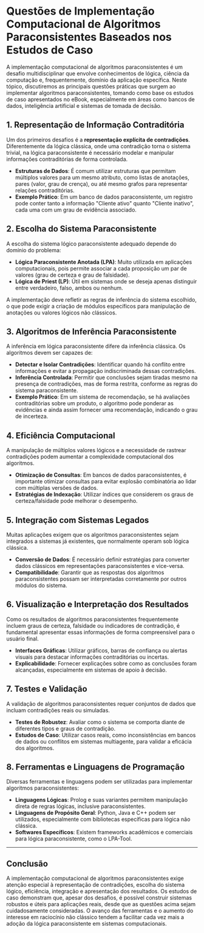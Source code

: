 # Questões de Implementação Computacional de Algoritmos Paraconsistentes Baseados nos Estudos de Caso

A implementação computacional de algoritmos paraconsistentes é um desafio multidisciplinar que envolve conhecimentos de lógica, ciência da computação e, frequentemente, domínio da aplicação específica. Neste tópico, discutiremos as principais questões práticas que surgem ao implementar algoritmos paraconsistentes, tomando como base os estudos de caso apresentados no eBook, especialmente em áreas como bancos de dados, inteligência artificial e sistemas de tomada de decisão.

## 1. Representação de Informação Contraditória

Um dos primeiros desafios é a **representação explícita de contradições**. Diferentemente da lógica clássica, onde uma contradição torna o sistema trivial, na lógica paraconsistente é necessário modelar e manipular informações contraditórias de forma controlada.

- **Estruturas de Dados**: É comum utilizar estruturas que permitam múltiplos valores para um mesmo atributo, como listas de anotações, pares (valor, grau de crença), ou até mesmo grafos para representar relações contraditórias.
- **Exemplo Prático**: Em um banco de dados paraconsistente, um registro pode conter tanto a informação "Cliente ativo" quanto "Cliente inativo", cada uma com um grau de evidência associado.

## 2. Escolha do Sistema Paraconsistente

A escolha do sistema lógico paraconsistente adequado depende do domínio do problema:

- **Lógica Paraconsistente Anotada (LPA)**: Muito utilizada em aplicações computacionais, pois permite associar a cada proposição um par de valores (grau de certeza e grau de falsidade).
- **Lógica de Priest (LP)**: Útil em sistemas onde se deseja apenas distinguir entre verdadeiro, falso, ambos ou nenhum.

A implementação deve refletir as regras de inferência do sistema escolhido, o que pode exigir a criação de módulos específicos para manipulação de anotações ou valores lógicos não clássicos.

## 3. Algoritmos de Inferência Paraconsistente

A inferência em lógica paraconsistente difere da inferência clássica. Os algoritmos devem ser capazes de:

- **Detectar e Isolar Contradições**: Identificar quando há conflito entre informações e evitar a propagação indiscriminada dessas contradições.
- **Inferência Controlada**: Permitir que conclusões sejam tiradas mesmo na presença de contradições, mas de forma restrita, conforme as regras do sistema paraconsistente.
- **Exemplo Prático**: Em um sistema de recomendação, se há avaliações contraditórias sobre um produto, o algoritmo pode ponderar as evidências e ainda assim fornecer uma recomendação, indicando o grau de incerteza.

## 4. Eficiência Computacional

A manipulação de múltiplos valores lógicos e a necessidade de rastrear contradições podem aumentar a complexidade computacional dos algoritmos.

- **Otimização de Consultas**: Em bancos de dados paraconsistentes, é importante otimizar consultas para evitar explosão combinatória ao lidar com múltiplas versões de dados.
- **Estratégias de Indexação**: Utilizar índices que considerem os graus de certeza/falsidade pode melhorar o desempenho.

## 5. Integração com Sistemas Legados

Muitas aplicações exigem que os algoritmos paraconsistentes sejam integrados a sistemas já existentes, que normalmente operam sob lógica clássica.

- **Conversão de Dados**: É necessário definir estratégias para converter dados clássicos em representações paraconsistentes e vice-versa.
- **Compatibilidade**: Garantir que as respostas dos algoritmos paraconsistentes possam ser interpretadas corretamente por outros módulos do sistema.

## 6. Visualização e Interpretação dos Resultados

Como os resultados de algoritmos paraconsistentes frequentemente incluem graus de certeza, falsidade ou indicadores de contradição, é fundamental apresentar essas informações de forma compreensível para o usuário final.

- **Interfaces Gráficas**: Utilizar gráficos, barras de confiança ou alertas visuais para destacar informações contraditórias ou incertas.
- **Explicabilidade**: Fornecer explicações sobre como as conclusões foram alcançadas, especialmente em sistemas de apoio à decisão.

## 7. Testes e Validação

A validação de algoritmos paraconsistentes requer conjuntos de dados que incluam contradições reais ou simuladas.

- **Testes de Robustez**: Avaliar como o sistema se comporta diante de diferentes tipos e graus de contradição.
- **Estudos de Caso**: Utilizar casos reais, como inconsistências em bancos de dados ou conflitos em sistemas multiagente, para validar a eficácia dos algoritmos.

## 8. Ferramentas e Linguagens de Programação

Diversas ferramentas e linguagens podem ser utilizadas para implementar algoritmos paraconsistentes:

- **Linguagens Lógicas**: Prolog e suas variantes permitem manipulação direta de regras lógicas, inclusive paraconsistentes.
- **Linguagens de Propósito Geral**: Python, Java e C++ podem ser utilizados, especialmente com bibliotecas específicas para lógica não clássica.
- **Softwares Específicos**: Existem frameworks acadêmicos e comerciais para lógica paraconsistente, como o LPA-Tool.

___

## Conclusão

A implementação computacional de algoritmos paraconsistentes exige atenção especial à representação de contradições, escolha do sistema lógico, eficiência, integração e apresentação dos resultados. Os estudos de caso demonstram que, apesar dos desafios, é possível construir sistemas robustos e úteis para aplicações reais, desde que as questões acima sejam cuidadosamente consideradas. O avanço das ferramentas e o aumento do interesse em raciocínio não clássico tendem a facilitar cada vez mais a adoção da lógica paraconsistente em sistemas computacionais.